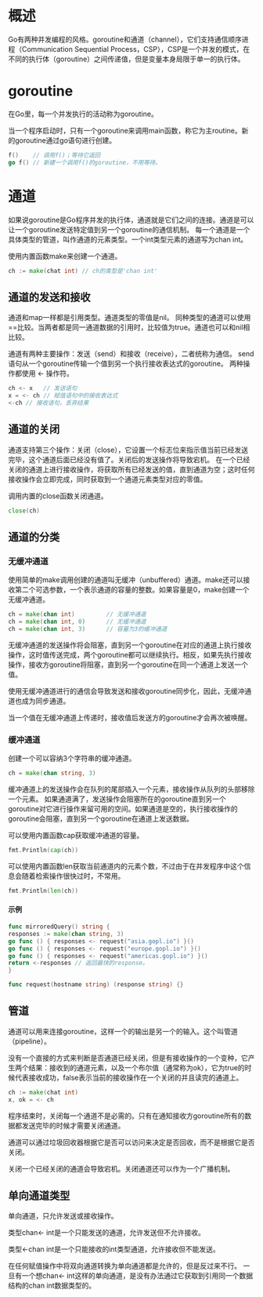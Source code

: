 # 概述
Go有两种并发编程的风格。goroutine和通道（channel），它们支持通信顺序进程（Communication Sequential
Process，CSP），CSP是一个并发的模式，在不同的执行体（goroutine）之间传递值，但是变量本身局限于单一的执行体。

# goroutine
在Go里，每一个并发执行的活动称为goroutine。

当一个程序启动时，只有一个goroutine来调用main函数，称它为主routine。新的goroutine通过go语句进行创建。
```go
f()    // 调用f()；等待它返回
go f() // 新建一个调用f()的goroutine，不用等待。
```

# 通道
如果说goroutine是Go程序并发的执行体，通道就是它们之间的连接。通道是可以让一个goroutine发送特定值到另一个goroutine的通信机制。
每一个通道是一个具体类型的管道，叫作通道的元素类型。一个int类型元素的通道写为chan int。

使用内置函数make来创建一个通道。
```go
ch := make(chat int) // ch的类型是'chan int'
```

## 通道的发送和接收

通道和map一样都是引用类型。通道类型的零值是nil。 同种类型的通道可以使用==比较。当两者都是同一通道数据的引用时，比较值为true。通道也可以和nil相比较。

通道有两种主要操作：发送（send）和接收（receive），二者统称为通信。 send语句从一个goroutine传输一个值到另一个执行接收表达式的goroutine。 两种操作都使用 <-
操作符。
```go
ch <- x   // 发送语句
x = <- ch // 赋值语句中的接收表达式
<-ch // 接收语句，丢弃结果
```

## 通道的关闭

通道支持第三个操作：关闭（close），它设置一个标志位来指示值当前已经发送完毕，这个通道后面已经没有值了。关闭后的发送操作将导致宕机。
在一个已经关闭的通道上进行接收操作，将获取所有已经发送的值，直到通道为空；这时任何接收操作会立即完成，同时获取到一个通道元素类型对应的零值。

调用内置的close函数关闭通道。
```go
close(ch)
```
## 通道的分类
### 无缓冲通道
使用简单的make调用创建的通道叫无缓冲（unbuffered）通道。make还可以接收第二个可选参数，一个表示通道的容量的整数。如果容量是0，make创建一个无缓冲通道。
```go
ch = make(chan int)         // 无缓冲通道
ch = make(chan int, 0)      // 无缓冲通道
ch = make(chan int, 3)      // 容量为3的缓冲通道
```

无缓冲通道的发送操作将会阻塞，直到另一个goroutine在对应的通道上执行接收操作，这时值传送完成，两个goroutine都可以继续执行。相反，如果先执行接收操作，接收方goroutine将阻塞，直到另一个goroutine在同一个通道上发送一个值。

使用无缓冲通道进行的通信会导致发送和接收goroutine同步化，因此，无缓冲通道也成为同步通道。

当一个值在无缓冲通道上传递时，接收值后发送方的goroutine才会再次被唤醒。

### 缓冲通道
创建一个可以容纳3个字符串的缓冲通道。
```go
ch = make(chan string, 3)
```

缓冲通道上的发送操作会在队列的尾部插入一个元素，接收操作从队列的头部移除一个元素。 如果通道满了，发送操作会阻塞所在的goroutine直到另一个goroutine对它进行操作来留可用的空间。如果通道是空的，执行接收操作的goroutine会阻塞，直到另一个goroutine在通道上发送数据。

可以使用内置函数cap获取缓冲通道的容量。
```go
fmt.Println(cap(ch))
```
可以使用内置函数len获取当前通道内的元素个数，不过由于在并发程序中这个信息会随着检索操作很快过时，不常用。
```go
fmt.Println(len(ch))
```

#### 示例

```go
func mirroredQuery() string {
responses := make(chan string, 3)
go func () { responses <- request("asia.gopl.io") }()
go func () { responses <- request("europe.gopl.io") }()
go func () { responses <- request("americas.gopl.io") }()
return <-responses // 返回最快的response。
}

func request(hostname string) (response string) {}
```

## 管道
通道可以用来连接goroutine，这样一个的输出是另一个的输入。这个叫管道（pipeline）。

没有一个直接的方式来判断是否通道已经关闭，但是有接收操作的一个变种，它产生两个结果：接收到的通道元素，以及一个布尔值（通常称为ok），它为true的时候代表接收成功，false表示当前的接收操作在一个关闭的并且读完的通道上。
```go
ch := make(chat int)
x, ok = <- ch 
```

程序结束时，关闭每一个通道不是必需的。只有在通知接收方goroutine所有的数据都发送完毕的时候才需要关闭通道。

通道可以通过垃圾回收器根据它是否可以访问来决定是否回收，而不是根据它是否关闭。

关闭一个已经关闭的通道会导致宕机。关闭通道还可以作为一个广播机制。

## 单向通道类型
单向通道，只允许发送或接收操作。

类型chan<- int是一个只能发送的通道，允许发送但不允许接收。

类型<-chan int是一个只能接收的int类型通道，允许接收但不能发送。

在任何赋值操作中将双向通道转换为单向通道都是允许的，但是反过来不行。 一旦有一个想chan<- int这样的单向通道，是没有办法通过它获取到引用同一个数据结构的chan int数据类型的。
